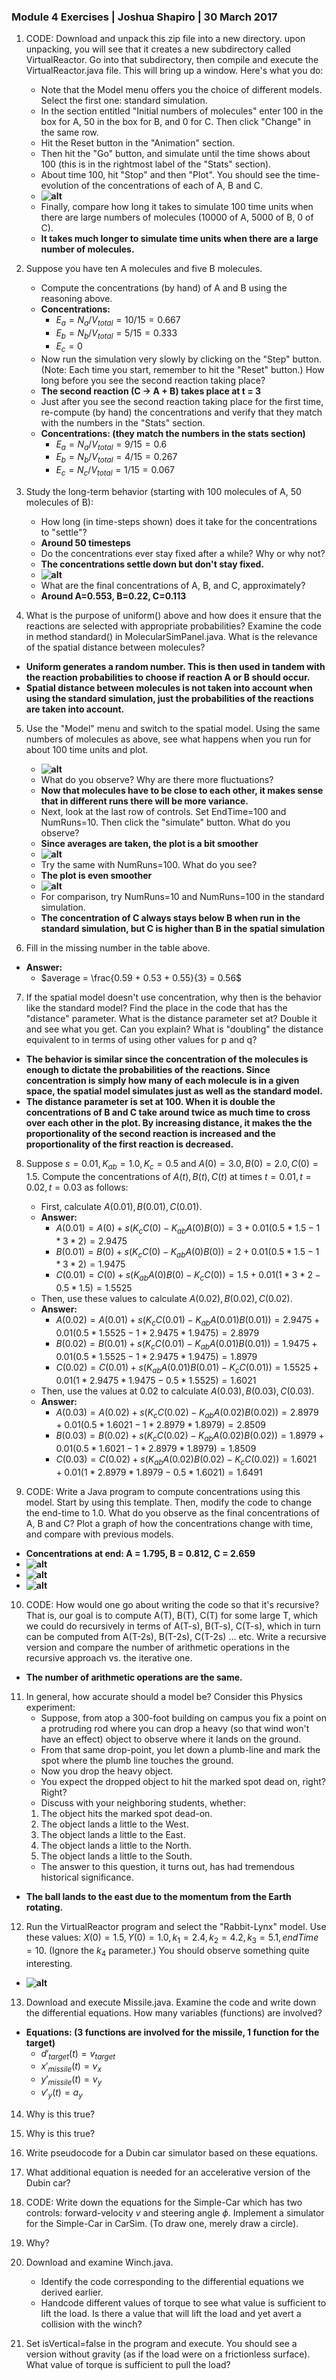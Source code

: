 ### Module 4 Exercises | Joshua Shapiro | 30 March 2017

1. CODE: Download and unpack this zip file into a new directory. upon unpacking, you will see that it creates a new subdirectory called VirtualReactor. Go into that subdirectory, then compile and execute the VirtualReactor.java file. This will bring up a window. Here's what you do:
    * Note that the Model menu offers you the choice of different models. Select the first one: standard simulation.
    * In the section entitled "Initial numbers of molecules" enter 100 in the box for A, 50 in the box for B, and 0 for C. Then click "Change" in the same row.
    * Hit the Reset button in the "Animation" section.
    * Then hit the "Go" button, and simulate until the time shows about 100 (this is in the rightmost label of the "Stats" section).
    * About time 100, hit "Stop" and then "Plot". You should see the time-evolution of the concentrations of each of A, B and C.
    * **![alt](./images/q1.png)**
    * Finally, compare how long it takes to simulate 100 time units when there are large numbers of molecules (10000 of A, 5000 of B, 0 of C).
    * **It takes much longer to simulate time units when there are a large number of molecules.**

2. Suppose you have ten A molecules and five B molecules.
    * Compute the concentrations (by hand) of A and B using the reasoning above.
    * **Concentrations:**
        * $E_a = N_a/V_{total} = 10/15 = 0.667$
        * $E_b = N_b/V_{total} = 5/15 = 0.333$
        * $E_c = 0$
    * Now run the simulation very slowly by clicking on the "Step" button. (Note: Each time you start, remember to hit the "Reset" button.) How long before you see the second reaction taking place?
    * **The second reaction (C -> A + B) takes place at t = 3**
    * Just after you see the second reaction taking place for the first time, re-compute (by hand) the concentrations and verify that they match with the numbers in the "Stats" section.
    * **Concentrations: (they match the numbers in the stats section)**
        * $E_a = N_a/V_{total} = 9/15 = 0.6$
        * $E_b = N_b/V_{total} = 4/15 = 0.267$
        * $E_c = N_c/V_{total} = 1/15 = 0.067$

3. Study the long-term behavior (starting with 100 molecules of A, 50 molecules of B):
    * How long (in time-steps shown) does it take for the concentrations to "settle"?
    * **Around 50 timesteps**
    * Do the concentrations ever stay fixed after a while? Why or why not?
    * **The concentrations settle down but don't stay fixed.**
    * **![alt](./images/q3.png)**
    * What are the final concentrations of A, B, and C, approximately?
    * **Around A=0.553, B=0.22, C=0.113**

4. What is the purpose of uniform() above and how does it ensure that the reactions are selected with appropriate probabilities?
Examine the code in method standard() in MolecularSimPanel.java. What is the relevance of the spatial distance between molecules?

* **Uniform generates a random number. This is then used in tandem with the reaction probabilities to choose if reaction A or B should occur.**
* **Spatial distance between molecules is not taken into account when using the standard simulation, just the probabilities of the reactions are taken into account.**

5. Use the "Model" menu and switch to the spatial model. Using the same numbers of molecules as above, see what happens when you run for about 100 time units and plot.
    * **![alt](./images/q5_1.png)**
    * What do you observe? Why are there more fluctuations?
    * **Now that molecules have to be close to each other, it makes sense that in different runs there will be more variance.**
    * Next, look at the last row of controls. Set EndTime=100 and NumRuns=10. Then click the "simulate" button. What do you observe?
    * **Since averages are taken, the plot is a bit smoother**
    * **![alt](./images/q5_2.png)**
    * Try the same with NumRuns=100. What do you see?
    * **The plot is even smoother**
    * **![alt](./images/q5_3.png)**
    * For comparison, try NumRuns=10 and NumRuns=100 in the standard simulation.
    * **The concentration of C always stays below B when run in the standard simulation, but C is higher than B in the spatial simulation**

6. Fill in the missing number in the table above.

* **Answer:**
    * $average = \frac{0.59 + 0.53 + 0.55}{3} = 0.56$

7. If the spatial model doesn't use concentration, why then is the behavior like the standard model?
Find the place in the code that has the "distance" parameter. What is the distance parameter set at? Double it and see what you get. Can you explain? What is "doubling" the distance equivalent to in terms of using other values for p and q?

* **The behavior is similar since the concentration of the molecules is enough to dictate the probabilities of the reactions. Since concentration is simply how many of each molecule is in a given space, the spatial model simulates just as well as the standard model.**
* **The distance parameter is set at 100. When it is double the concentrations of B and C take around twice as much time to cross over each other in the plot. By increasing distance, it makes the the proportionality of the second reaction is increased and the proportionality of the first reaction is decreased.**

8. Suppose $s = 0.01, K_{ab} = 1.0, K_c = 0.5$ and $A(0) = 3.0, B(0) = 2.0, C(0) = 1.5$. Compute the concentrations of $A(t), B(t), C(t)$ at times $t = 0.01, t = 0.02, t = 0.03$ as follows:
    * First, calculate $A(0.01), B(0.01), C(0.01)$.
    * **Answer:**
        * $A(0.01) = A(0) + s(K_cC(0) - K_{ab}A(0)B(0)) = 3 + 0.01(0.5 * 1.5 - 1 * 3 * 2) = 2.9475$
        * $B(0.01) = B(0) + s(K_cC(0) - K_{ab}A(0)B(0)) = 2 + 0.01(0.5 * 1.5 - 1 * 3 * 2) = 1.9475$
        * $C(0.01) = C(0) + s(K_{ab}A(0)B(0) - K_cC(0)) = 1.5 + 0.01(1 * 3 * 2 - 0.5 * 1.5) = 1.5525$
    * Then, use these values to calculate $A(0.02), B(0.02), C(0.02)$.
    * **Answer:**
        * $A(0.02) = A(0.01) + s(K_cC(0.01) - K_{ab}A(0.01)B(0.01)) = 2.9475 + 0.01(0.5 * 1.5525 - 1 * 2.9475 * 1.9475) = 2.8979$
        * $B(0.02) = B(0.01) + s(K_cC(0.01) - K_{ab}A(0.01)B(0.01)) = 1.9475 + 0.01(0.5 * 1.5525 - 1 * 2.9475 * 1.9475) = 1.8979$
        * $C(0.02) = C(0.01) + s(K_{ab}A(0.01)B(0.01) - K_cC(0.01)) = 1.5525 + 0.01(1 * 2.9475 * 1.9475 - 0.5 * 1.5525) = 1.6021$
    * Then, use the values at 0.02 to calculate $A(0.03), B(0.03), C(0.03)$.
    * **Answer:**
        * $A(0.03) = A(0.02) + s(K_cC(0.02) - K_{ab}A(0.02)B(0.02)) = 2.8979 + 0.01(0.5 * 1.6021 - 1 * 2.8979 * 1.8979) = 2.8509$
        * $B(0.03) = B(0.02) + s(K_cC(0.02) - K_{ab}A(0.02)B(0.02)) = 1.8979 + 0.01(0.5 * 1.6021 - 1 * 2.8979 * 1.8979) = 1.8509$
        * $C(0.03) = C(0.02) + s(K_{ab}A(0.02)B(0.02) - K_cC(0.02)) = 1.6021 + 0.01(1 * 2.8979 * 1.8979 - 0.5 * 1.6021) = 1.6491$

9. CODE: Write a Java program to compute concentrations using this model. Start by using this template. Then, modify the code to change the end-time to 1.0. What do you observe as the final concentrations of A, B and C? Plot a graph of how the concentrations change with time, and compare with previous models.

* **Concentrations at end: A = 1.795, B = 0.812, C = 2.659**
* **![alt](./images/q9_a.png)**
* **![alt](./images/q9_b.png)**
* **![alt](./images/q9_c.png)**

10. CODE: How would one go about writing the code so that it's recursive? That is, our goal is to compute A(T), B(T), C(T) for some large T, which we could do recursively in terms of A(T-s), B(T-s), C(T-s), which in turn can be computed from A(T-2s), B(T-2s), C(T-2s) ... etc. Write a recursive version and compare the number of arithmetic operations in the recursive approach vs. the iterative one.

* **The number of arithmetic operations are the same.**

11. In general, how accurate should a model be? Consider this Physics experiment:
    * Suppose, from atop a 300-foot building on campus you fix a point on a protruding rod where you can drop a heavy (so that wind won't have an effect) object to observe where it lands on the ground.
    * From that same drop-point, you let down a plumb-line and mark the spot where the plumb line touches the ground.
    * Now you drop the heavy object.
    * You expect the dropped object to hit the marked spot dead on, right? Right?
    * Discuss with your neighboring students, whether:
    1. The object hits the marked spot dead-on.
    2. The object lands a little to the West.
    3. The object lands a little to the East.
    4. The object lands a little to the North.
    5. The object lands a little to the South.
    * The answer to this question, it turns out, has had tremendous historical significance.

* **The ball lands to the east due to the momentum from the Earth rotating.**

12. Run the VirtualReactor program and select the "Rabbit-Lynx" model. Use these values: $X(0) = 1.5, Y(0) = 1.0, k_1 = 2.4, k_2 = 4.2, k_3 = 5.1, endTime = 10$. (Ignore the $k_4$ parameter.) You should observe something quite interesting.

* **![alt](./images/q12.png)**

13. Download and execute Missile.java. Examine the code and write down the differential equations. How many variables (functions) are involved?

* **Equations: (3 functions are involved for the missile, 1 function for the target)**
    * $d'_{target}(t) = v_{target}$
    * $x'_{missile}(t) = v_x$
    * $y'_{missile}(t) = v_y$
    * $v'_y(t) = a_y$

14. Why is this true?

15. Why is this true?

16. Write pseudocode for a Dubin car simulator based on these equations.

17. What additional equation is needed for an accelerative version of the Dubin car?

18. CODE: Write down the equations for the Simple-Car which has two controls: forward-velocity $v$ and steering angle $\phi$. Implement a simulator for the Simple-Car in CarSim. (To draw one, merely draw a circle).

19. Why?

20. Download and examine Winch.java.
    * Identify the code corresponding to the differential equations we derived earlier.
    * Handcode different values of torque to see what value is sufficient to lift the load. Is there a value that will lift the load and yet avert a collision with the winch?

21. Set isVertical=false in the program and execute. You should see a version without gravity (as if the load were on a frictionless surface). What value of torque is sufficient to pull the load?
